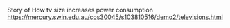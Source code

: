 Story of How tv size increases power consumption
https://mercury.swin.edu.au/cos30045/s103810516/demo2/televisions.html
